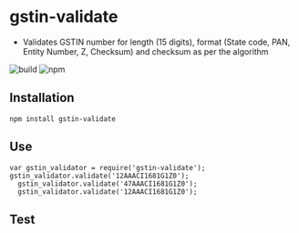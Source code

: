 # gstin-validate

* Validates GSTIN number for length (15 digits), format (State code, PAN, Entity Number, Z, Checksum) and checksum as per the algorithm

![build](https://gitlab.com/srikanthlogic/gstin-validator/badges/master/build.svg)
![npm](https://img.shields.io/npm/dw/gstin-validator.svg)

## Installation 

    npm install gstin-validate

## Use

    var gstin_validator = require('gstin-validate');
    gstin_validator.validate('12AAACI1681G1Z0');
	  gstin_validator.validate('47AAACI1681G1Z0');
	  gstin_validator.validate('12AAACI1681G1Z0');

## Test
